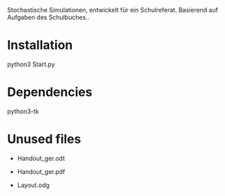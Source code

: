 Stochastische Simulationen, entwickelt für ein Schulreferat.
Basierend auf Aufgaben des Schulbuches..

# Installation

python3 Start.py

# Dependencies

python3-tk

# Unused files

* Handout_ger.odt

* Handout_ger.pdf

* Layout.odg
